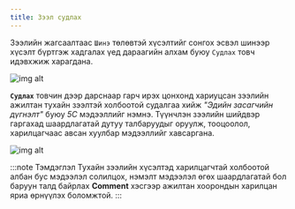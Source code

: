 ```yaml
---
title: Зээл судлах
---
```

Зээлийн жагсаалтаас `Шинэ` төлөвтэй хүсэлтийг сонгох эсвэл шинээр хүсэлт бүртгэж хадгалах үед дараагийн алхам буюу `Судлах` товч идэвхжиж харагдана. 
>
![img alt](/img/image-17.png)

**`Судлах`** товчин дээр дарснаар гарч ирэх цонхонд хариуцсан зээлийн ажилтан тухайн зээлтэй холбоотой судалгаа хийж _"Эдийн засагчийн дүгнэлт"_ буюу _5С_  мэдээллийг нэмнэ. Түүнчлэн зээлийн шийдвэр гаргахад шаардлагатай дутуу талбаруудыг оруулж, тооцоолол, харилцагчаас авсан хуулбар мэдээллийг хавсаргана.

> 
![img alt](/img/zeelSudla.png)

:::note Тэмдэглэл
Тухайн зээлийн хүсэлтэд харилцагчтай холбоотой албан бус мэдээлэл солилцох, нэмэлт мэдээлэл өгөх шаардлагатай бол баруун талд байрлах **Comment** хэсгээр ажилтан хоорондын харилцан яриа өрнүүлэх боломжтой.
:::

